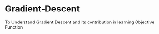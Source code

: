 # Gradient-Descent
To Understand Gradient Descent and its contribution in learning Objective Function

